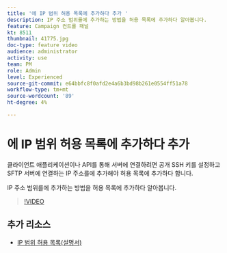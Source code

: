 ```yaml
---
title: '에 IP 범위 허용 목록에 추가하다 추가 '
description: IP 주소 범위를에 추가하는 방법을 허용 목록에 추가하다 알아봅니다.
feature: Campaign 컨트롤 패널
kt: 8511
thumbnail: 41775.jpg
doc-type: feature video
audience: administrator
activity: use
team: PM
role: Admin
level: Experienced
source-git-commit: e64bbfc8f0afd2e4a6b3bd98b261e0554ff51a78
workflow-type: tm+mt
source-wordcount: '89'
ht-degree: 4%

---
```


# 에 IP 범위 허용 목록에 추가하다 추가

클라이언트 애플리케이션이나 API를 통해 서버에 연결하려면 공개 SSH 키를 설정하고 SFTP 서버에 연결하는 IP 주소를에 추가해야 허용 목록에 추가하다 합니다.

IP 주소 범위를에 추가하는 방법을 허용 목록에 추가하다 알아봅니다.

>[!VIDEO](https://video.tv.adobe.com/v/41775?quality=12)

## 추가 리소스

* [IP 범위 허용 목록(설명서)](https://experienceleague.adobe.com/docs/control-panel/using/sftp-management/ip-range-allow-listing.html)
